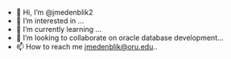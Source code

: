 - 👋 Hi, I’m @jmedenblik2
- 👀 I’m interested in ...
- 🌱 I’m currently learning ...
- 💞️ I’m looking to collaborate on oracle database development...
- 📫 How to reach me jmedenblik@oru.edu..

<!---
jmedenblik2/jmedenblik2 is a ✨ special ✨ repository because its `README.md` (this file) appears on your GitHub profile.
You can click the Preview link to take a look at your changes.
--->
